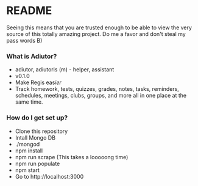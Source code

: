 # README #

Seeing this means that you are trusted enough to be able to view the very source of this totally amazing project. Do me a favor and don't steal my pass words B)

### What is Adiutor? ###

* adiutor, adiutoris (m) - helper, assistant
* v0.1.0
* Make Regis eas*ier*
* Track homework, tests, quizzes, grades, notes, tasks, reminders, schedules, meetings, clubs, groups, and more all in one place at the same time.

### How do I get set up? ###
* Clone this repository
* Intall Mongo DB
* ./mongod
* npm install
* npm run scrape (This takes a looooong time)
* npm run populate
* npm start
* Go to http://localhost:3000
